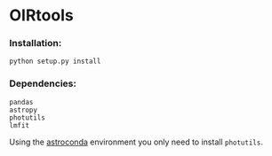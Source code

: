 # OIRtools

### Installation:

	python setup.py install

### Dependencies:

	pandas
    astropy
	photutils
	lmfit

Using the [astroconda](https://astroconda.readthedocs.io/en/latest/index.html) environment you only need to install `photutils`.
